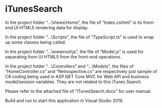 # iTunesSearch

In the project folder “...\Views\Home”, the file of “Index.cshtml” is its front-end UI HTML5 rendering data for display.

In the project folder “...\Scripts”, the file of “TypeScript.ts” is used to wrap up some classes being called.

In the project folder “...\wwwroot\js”, the file of “Model.js” is used for separating from UI HTML5 from the front-end operations.

In the project folder “...\Controllers” and “...\Models”, the files of “HomeController.cs” and “Retrospective.cs” are respectively just sample of C# coding being used in ASP.NET Core MVC for Web API and business model/session variables.  They are not related to this iTunes Search.

Please refer to the attached file of “iTunesSearch.docx” for user manual.

Build and run to start this application in Visual Studio 2019.
